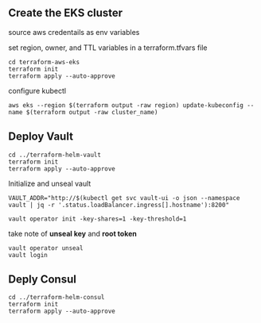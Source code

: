 ## Create the EKS cluster
source aws credentails as env variables

set region, owner, and TTL variables in a terraform.tfvars file

    cd terraform-aws-eks
    terraform init
    terraform apply --auto-approve

configure kubectl

    aws eks --region $(terraform output -raw region) update-kubeconfig --name $(terraform output -raw cluster_name)

## Deploy Vault

    cd ../terraform-helm-vault
    terraform init
    terraform apply --auto-approve

Initialize and unseal vault

    VAULT_ADDR="http://$(kubectl get svc vault-ui -o json --namespace vault | jq -r '.status.loadBalancer.ingress[].hostname'):8200"
    
    vault operator init -key-shares=1 -key-threshold=1

take note of **unseal key** and **root token**

    vault operator unseal
    vault login

## Deply Consul

    cd ../terraform-helm-consul
    terraform init
    terraform apply --auto-approve



